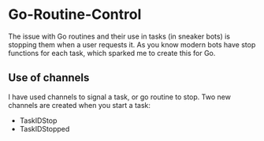 # Go-Routine-Control

The issue with Go routines and their use in tasks (in sneaker bots) is stopping them when a user requests it. As you know modern bots have stop functions for each task, which sparked me to create this for Go.

## Use of channels

I have used channels to signal a task, or go routine to stop. Two new channels are created when you start a task:
 - TaskIDStop
 - TaskIDStopped
